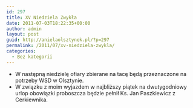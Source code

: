 ```yaml
---
id: 297
title: XV Niedziela Zwykła
date: 2011-07-03T18:22:35+00:00
author: admin
layout: post
guid: http://anielaolsztynek.pl/?p=297
permalink: /2011/07/xv-niedziela-zwykla/
categories:
  - Bez kategorii
---
```

  * W następną niedzielę ofiary zbierane na tacę będą przeznaczone na potrzeby WSD w Olsztynie.
  * W związku z moim wyjazdem w najbliższy piątek na dwutygodniowy urlop obowiązki proboszcza będzie pełnił Ks. Jan Paszkiewicz z Cerkiewnika.